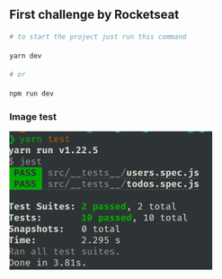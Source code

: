 ## First challenge by Rocketseat

```bash
# to start the project just run this command

yarn dev

# or

npm run dev
```

### Image test


![test image](./img/1.png)
